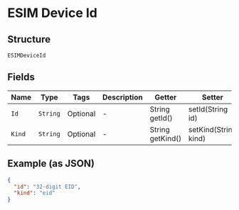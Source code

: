 
# ESIM Device Id

## Structure

`ESIMDeviceId`

## Fields

| Name | Type | Tags | Description | Getter | Setter |
|  --- | --- | --- | --- | --- | --- |
| `Id` | `String` | Optional | - | String getId() | setId(String id) |
| `Kind` | `String` | Optional | - | String getKind() | setKind(String kind) |

## Example (as JSON)

```json
{
  "id": "32-digit EID",
  "kind": "eid"
}
```

